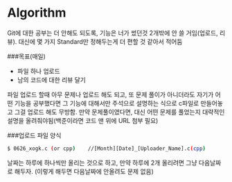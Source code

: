 # Algorithm

Git에 대한 공부는 더 안해도 되도록, 기능은 너가 썼던것 2개밖에 안 쓸 거임(업로드, 리뷰).
대신에 몇 가지 Standard만 정해두는게 더 편할 것 같아서 적어둠


###목표(매일)
  - 파일 하나 업로드
  - 남의 코드에 대한 리뷰 달기

파일 업로드 할때 아무 문제나 업로드 해도 되고, 또 문제 풀이가 아니더라도 자기가 어떤 기능을 공부했다면
그 기능에 대해서만 주석으로 설명하는 식으로 c파일로 만들어놓고 그걸 업로드 해도 무방함.
만약 문제풀이였다면, 대신 어떤 문제를 풀었는지 대략적인 설명을 올려줘야됨(백준이라면 코드 맨 위에 URL 첨부 필요)


###업로드 파일 양식

```sh
$ 0626_xogk.c (or cpp)    //[Month][Date]_[Uploader_Name].c(cpp)
```
날짜는 하루에 하나씩만 올리는 것으로 하고, 만약 하루에 2개 올리려면 그냥 다음날짜로 해두자. (이렇게 해두면 다음날짜에 안올려도 문제 없음)


